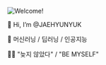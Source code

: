 ![Welcome!](https://capsule-render.vercel.app/api?type=wave&color=auto&height=300&section=header&text=capsule%20render&fontSize=90)




👋 Hi, I’m @JAEHYUNYUK

👀 머신러닝 / 딥러닝 / 인공지능

👨‍💻 "늦지 않았다"  /  "BE MYSELF"

<!---
JAEHYUNYUK/JAEHYUNYUK is a ✨ special ✨ repository because its `README.md` (this file) appears on your GitHub profile.
You can click the Preview link to take a look at your changes.
--->

